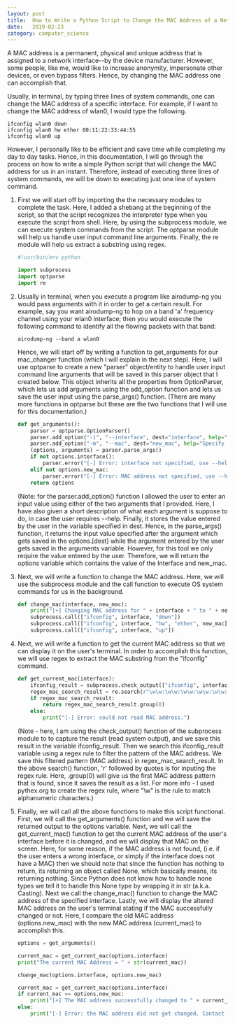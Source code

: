 ```yaml
---
layout: post
title:  How to Write a Python Script to Change the MAC Address of a Network Interface
date:   2019-02-23
category: computer_science
---
```


A MAC address is a permanent, physical and unique address that is assigned to a network interface--by the device manufacturer. However, some people, like me, would like to increase anonymity, impersonate other devices, or even bypass filters. Hence, by changing the MAC address one can accomplish that.

Usually, in terminal, by typing three lines of system commands, one can change the MAC address of a specific interface. For example, if I want to change the MAC address of wlan0, I would type the following.
```shell
ifconfig wlan0 down
ifconfig wlan0 hw ether 00:11:22:33:44:55
ifconfig wlan0 up
```

However, I personally like to be efficient and save time while completing my day to day tasks. Hence, in this documentation, I will go through the process on how to write a simple Python script that will change the MAC address for us in an instant. Therefore, instead of executing three lines of system commands, we will be down to executing just one line of system command.

1. First we will start off by importing the the necessary modules to complete the task. Here, I added a shebang at the beginning of the script, so that the script recognizes the interpreter type when you execute the script from shell. Here, by using the subprocess module, we can execute system commands from the script. The optparse module will help us handle user input command line arguments. Finally, the re module will help us extract a substring using regex.
    ```python
    #!usr/bin/env python
    
    import subprocess
    import optparse
    import re
    ```

2. Usually in terminal, when you execute a program like airodump-ng you would pass arguments with it in order to get a certain result. For example, say you want airodump-ng to hop on a band 'a' frequency channel using your wlan0 interface; then you would execute the following command to identify all the flowing packets with that band:
    ```shell
    airodump-ng --band a wlan0
    ```
    Hence, we will start off by writing a function to get_arguments for our mac_changer function (which I will explain in the next step). Here, I will use optparse to create a new "parser" object/entity to handle user input command line arguments that will be saved in this parser object that I created below. This object inherits all the properties from OptionParser, which lets us add arguments using the add_option function and lets us save the user input using the parse_args() function. (There are many more functions in optparse but these are the two functions that I will use for this documentation.)
    ```python
    def get_arguments():
        parser = optparse.OptionParser()
        parser.add_option("-i", "--interface", dest="interface", help="Specify the interface of which you want to change the MAC address.")
        parser.add_option("-m", "--mac", dest="new_mac", help="Specify a random MAC address you would like to the interface to use.")
        (options, arguments) = parser.parse_args()
        if not options.interface():
            parser.error("[-] Error: interface not specified, use --help for more info.")
        elif not options.new_mac:
            parser.error("[-] Error: MAC address not specified, use --help for more info.")
        return options
    ```
    (Note: for the parser.add_option() function I allowed the user to enter an input value using either of the two arguments that I provided. Here, I have also given a short description of what each argument is suppose to do, in case the user requires --help. Finally, it stores the value entered by the user in the variable specified in dest. Hence, in the parse_args() function, it returns the input value specified after the argument which gets saved in the options.[dest] while the argument entered by the user gets saved in the arguments variable. However, for this tool we only require the value entered by the user. Therefore, we will return the options variable which contains the value of the Interface and new_mac.

3. Next, we will write a function to change the MAC address. Here, we will use the subprocess module and the call function to execute OS system commands for us in the background.
    ```python
    def change_mac(interface, new_mac):
        print("[+] Changing MAC address for " + interface + " to " + new_mac)
        subprocess.call(["ifconfig", interface, "down"])
        subprocess.call(["ifconfig", interface, "hw", "ether", new_mac])
        subprocess.call(["ifconfig", interface, "up"])
    ```

4. Next, we will write a function to get the current MAC address so that we can display it on the user's terminal. In order to accomplish this function, we will use regex to extract the MAC substring from the "ifconfig" command.
    ```python
    def get_current_mac(interface):
        ifconfig_result = subprocess.check_output(["ifconfig", interface])
        regex_mac_search_result = re.search(r"\w\w:\w\w:\w\w:\w\w:\w\w:\w\w", ifconfig_result)
        if regex_mac_search_result:
            return regex_mac_search_result.group(0)
        else:
            print("[-] Error: could not read MAC address.")
    ```
    (Note - here, I am using the check_output() function of the subprocess module to to capture the result (read system output), and we save this result in the variable ifconfig_result. Then we search this ifconfig_result variable using a regex rule to filter the pattern of the MAC address. We save this filtered pattern (MAC address) in regex_mac_search_result. In the above search() function, 'r' followed by quotes is for inputing the regex rule. Here, .group(0) will give us the first MAC address pattern that is found, since it saves the result as a list. For more info - I used pythex.org to create the regex rule, where "\w" is the rule to match alphanumeric characters.)

5. Finally, we will call all the above functions to make this script functional. First, we will call the get_arguments() function and we will save the returned output to the options variable. Next, we will call the get_current_mac() function to get the current MAC address of the user's interface before it is changed, and we will display that MAC on the screen. Here, for some reason, if the MAC address is not found, (i.e. if the user enters a wrong interface, or simply if the interface does not have a MAC) then we should note that since the function has nothing to return, its returning an object called None, which basically means, its returning nothing. Since Python does not know how to handle none types we tell it to handle this None type by wrapping it in str (a.k.a. Casting). Next we call the change_mac() function to change the MAC address of the specified interface. Lastly, we will display the altered MAC address on the user's terminal stating if the MAC successfully changed or not. Here, I compare the old MAC address (options.new_mac) with the new MAC address (current_mac) to accomplish this.
    ```python
    options = get_arguments()

    current_mac = get_current_mac(options.interface)
    print("The current MAC Address = " + str(current_mac))

    change_mac(options.interface, options.new_mac)

    current_mac = get_current_mac(options.interface)
    if current_mac == options.new_mac:
        print("[+] The MAC address successfully changed to " + current_mac)
    else:
        print("[-] Error: the MAC address did not get changed. Contact tech support for help.")
    ```
